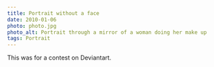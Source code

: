```yaml
---
title: Portrait without a face
date: 2010-01-06
photo: photo.jpg
photo_alt: Portrait through a mirror of a woman doing her make up
tags: Portrait
---
```


This was for a contest on Deviantart.
